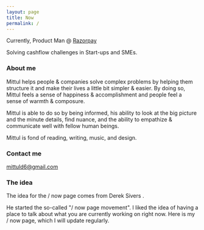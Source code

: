 ```yaml
---
layout: page
title: Now
permalink: /
---
```


Currently, Product Man @ [Razorpay](https://razorpay.com)

Solving cashflow challenges in Start-ups and SMEs.

### About me

Mittul helps people & companies solve complex problems by helping them structure it and make their lives a little bit simpler & easier. By doing so, Mittul feels a sense of happiness & accomplishment and people feel a sense of warmth & composure. 

Mittul is able to do so by being informed, his ability to look at the big picture and the minute details, find nuance, and the ability to empathize & communicate well with fellow human beings.

Mittul is fond of reading, writing, music, and design.

### Contact me

[mittuld6@gmail.com](mailto:mittuld6@gmail.com)

### The idea

The idea for the / now page comes from Derek Sivers .

He started the so-called "/ now page movement". I liked the idea of having a place to talk about what you are currently working on right now. Here is my / now page, which I will update regularly.
